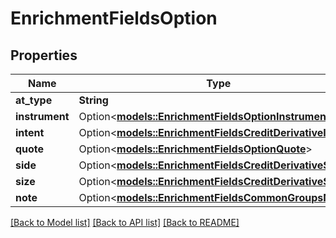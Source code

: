 # EnrichmentFieldsOption

## Properties

Name | Type | Description | Notes
------------ | ------------- | ------------- | -------------
**at_type** | **String** |  | 
**instrument** | Option<[**models::EnrichmentFieldsOptionInstrument**](enrichment_fields_option_instrument.md)> |  | [optional]
**intent** | Option<[**models::EnrichmentFieldsCreditDerivativeIntent**](enrichment_fields_credit_derivative_intent.md)> |  | [optional]
**quote** | Option<[**models::EnrichmentFieldsOptionQuote**](enrichment_fields_option_quote.md)> |  | [optional]
**side** | Option<[**models::EnrichmentFieldsCreditDerivativeSide**](enrichment_fields_credit_derivative_side.md)> |  | [optional]
**size** | Option<[**models::EnrichmentFieldsCreditDerivativeSize**](enrichment_fields_credit_derivative_size.md)> |  | [optional]
**note** | Option<[**models::EnrichmentFieldsCommonGroupsNote**](enrichment_fields_common_groups_note.md)> |  | [optional]

[[Back to Model list]](../README.md#documentation-for-models) [[Back to API list]](../README.md#documentation-for-api-endpoints) [[Back to README]](../README.md)



